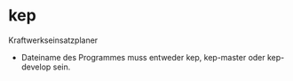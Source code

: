 kep
===

Kraftwerkseinsatzplaner
* Dateiname des Programmes muss entweder kep, kep-master oder kep-develop sein.